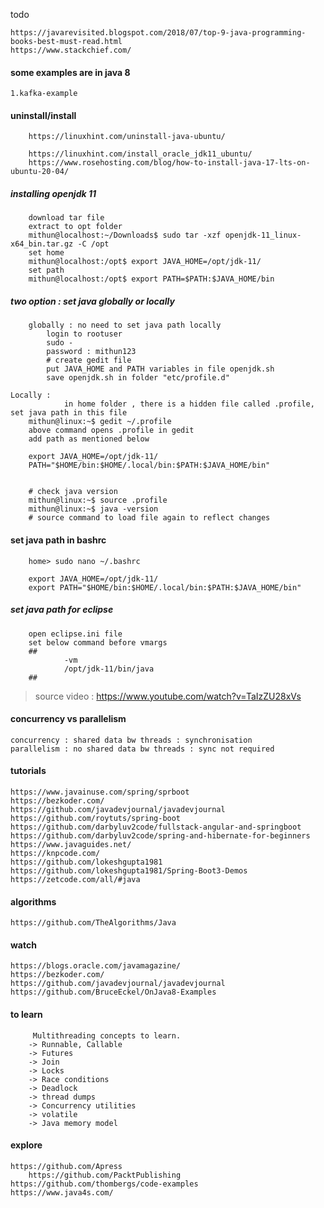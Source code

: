 todo  
	
	https://javarevisited.blogspot.com/2018/07/top-9-java-programming-books-best-must-read.html
	https://www.stackchief.com/

#### some examples are in java 8 

	1.kafka-example

#### uninstall/install

  		https://linuxhint.com/uninstall-java-ubuntu/

		https://linuxhint.com/install_oracle_jdk11_ubuntu/
  		https://www.rosehosting.com/blog/how-to-install-java-17-lts-on-ubuntu-20-04/
		
		
##### installing openjdk 11

        download tar file
        extract to opt folder
        mithun@localhost:~/Downloads$ sudo tar -xzf openjdk-11_linux-x64_bin.tar.gz -C /opt
        set home
        mithun@localhost:/opt$ export JAVA_HOME=/opt/jdk-11/
        set path
        mithun@localhost:/opt$ export PATH=$PATH:$JAVA_HOME/bin
        
        
##### two option : set java globally or locally
	
        globally : no need to set java path locally
			login to rootuser
			sudo -
			password : mithun123
			# create gedit file
			put JAVA_HOME and PATH variables in file openjdk.sh
			save openjdk.sh in folder "etc/profile.d"

	Locally : 
                in home folder , there is a hidden file called .profile, set java path in this file
		mithun@linux:~$ gedit ~/.profile
		above command opens .profile in gedit
		add path as mentioned below
			
		export JAVA_HOME=/opt/jdk-11/
		PATH="$HOME/bin:$HOME/.local/bin:$PATH:$JAVA_HOME/bin"


		# check java version
		mithun@linux:~$ source .profile
		mithun@linux:~$ java -version
		# source command to load file again to reflect changes        
        
#### set java path in bashrc 

		home> sudo nano ~/.bashrc
		 
		export JAVA_HOME=/opt/jdk-11/
		export PATH="$HOME/bin:$HOME/.local/bin:$PATH:$JAVA_HOME/bin"


        
##### set java path for eclipse
        open eclipse.ini file
        set below command before vmargs
        ##
                -vm 
                /opt/jdk-11/bin/java
        ##
        
        
> source video : https://www.youtube.com/watch?v=TaIzZU28xVs



#### concurrency vs parallelism
	concurrency : shared data bw threads : synchronisation
	parallelism : no shared data bw threads : sync not required
	
#### tutorials

	https://www.javainuse.com/spring/sprboot
	https://bezkoder.com/
	https://github.com/javadevjournal/javadevjournal
	https://github.com/roytuts/spring-boot
	https://github.com/darbyluv2code/fullstack-angular-and-springboot  
	https://github.com/darbyluv2code/spring-and-hibernate-for-beginners
	https://www.javaguides.net/
	https://knpcode.com/
 	https://github.com/lokeshgupta1981
  	https://github.com/lokeshgupta1981/Spring-Boot3-Demos
   	https://zetcode.com/all/#java
	
	
#### algorithms 

	https://github.com/TheAlgorithms/Java
	
	
#### watch

	https://blogs.oracle.com/javamagazine/
	https://bezkoder.com/
	https://github.com/javadevjournal/javadevjournal
	https://github.com/BruceEckel/OnJava8-Examples
	


#### to learn

		 Multithreading concepts to learn.
		-> Runnable, Callable
		-> Futures
		-> Join
		-> Locks
		-> Race conditions
		-> Deadlock
		-> thread dumps
		-> Concurrency utilities
		-> volatile
		-> Java memory model
		
#### explore

	https://github.com/Apress
        https://github.com/PacktPublishing
	https://github.com/thombergs/code-examples
	https://www.java4s.com/
